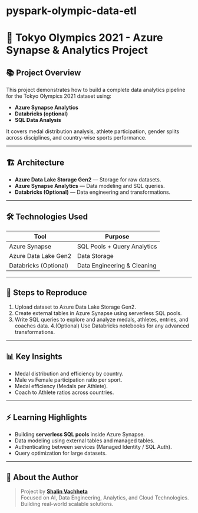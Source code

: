 # pyspark-olympic-data-etl


# 🏅 Tokyo Olympics 2021 - Azure Synapse & Analytics Project

## 📚 Project Overview
This project demonstrates how to build a complete data analytics pipeline for the Tokyo Olympics 2021 dataset using:
- **Azure Synapse Analytics**
- **Databricks (optional)**
- **SQL Data Analysis**

It covers medal distribution analysis, athlete participation, gender splits across disciplines, and country-wise sports performance.

---
## 🏗️ Architecture

- **Azure Data Lake Storage Gen2** — Storage for raw datasets.
- **Azure Synapse Analytics** — Data modeling and SQL queries.
- **Databricks (Optional)** — Data engineering and transformations.




---
## 🛠️ Technologies Used
| Tool                | Purpose                    |
| ------------------- | --------------------------- |
| Azure Synapse        | SQL Pools + Query Analytics  |
| Azure Data Lake Gen2 | Data Storage                 |
| Databricks (Optional)| Data Engineering & Cleaning |


---
## 🚀 Steps to Reproduce
1. Upload dataset to Azure Data Lake Storage Gen2.
2. Create external tables in Azure Synapse using serverless SQL pools.
3. Write SQL queries to explore and analyze medals, athletes, entries, and coaches data.
4.(Optional) Use Databricks notebooks for any advanced transformations.

---
## 📊 Key Insights
- Medal distribution and efficiency by country.
- Male vs Female participation ratio per sport.
- Medal efficiency (Medals per Athlete).
- Coach to Athlete ratios across countries.

---
## ⚡ Learning Highlights
- Building **serverless SQL pools** inside Azure Synapse.
- Data modeling using external tables and managed tables.
- Authenticating between services (Managed Identity / SQL Auth).
- Query optimization for large datasets.

---
## 📍 About the Author
> Project by **[Shalin Vachheta](https://github.com/ShalinVachheta017)**  
> Focused on AI, Data Engineering, Analytics, and Cloud Technologies.  
> Building real-world scalable solutions.

